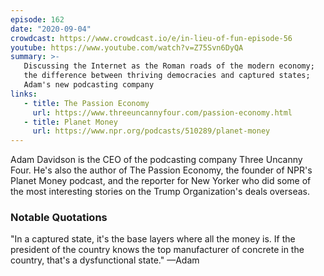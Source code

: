 ```yaml
---
episode: 162
date: "2020-09-04"
crowdcast: https://www.crowdcast.io/e/in-lieu-of-fun-episode-56
youtube: https://www.youtube.com/watch?v=Z75Svn6DyQA
summary: >-
   Discussing the Internet as the Roman roads of the modern economy;
   the difference between thriving democracies and captured states;
   Adam's new podcasting company
links:
   - title: The Passion Economy
     url: https://www.threeuncannyfour.com/passion-economy.html
   - title: Planet Money
     url: https://www.npr.org/podcasts/510289/planet-money
---
```


Adam Davidson is the CEO of the podcasting company Three Uncanny Four. He's
also the author of The Passion Economy, the founder of NPR's Planet Money
podcast, and the reporter for New Yorker who did some of the most interesting
stories on the Trump Organization's deals overseas.

### Notable Quotations

"In a captured state, it's the base layers where all the money is.
If the president of the country knows the top manufacturer of 
concrete in the country, that's a dysfunctional state." —Adam
